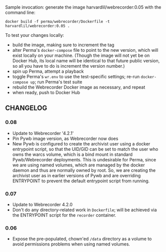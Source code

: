 Sample invocation: generate the image harvardlil/webrecorder:0.05
with the command line:

```
docker build -f perma/webrecorder/Dockerfile -t harvardlil/webrecorder:0.05 .
```

To test your changes locally:
- build the image, making sure to increment the tag
- alter Perma's `docker-compose` file to point to the new version, which will exist locally on your machine. (Though the image will not yet be on Docker Hub, its local name will be identical to that future public version, so all you have to do is increment the version number.)
- spin up Perma, attempt a playback
- toggle Perma's `wr.env` to use the test-specific settings; re-run `docker-compose up`; run Perma's test suite
- rebuild the Webrecorder Docker image as necessary, and repeat
- when ready, push to Docker Hub

CHANGELOG
---------
### 0.08
- Update to Webrecorder '4.2.1'
- Pin Pywb image version, as Webrecorder now does
- New Pywb is configured to create the archivist user using a docker entrypoint script, so that the UID/GID can be set to match the user who owns the warcs volume, which is a bind mount in standard Pywb/Webrecorder deployments. This is undesirable for Perma, since we are using named volumes, which are managed by the docker daemon and thus are normally owned by root. So, we are creating the archivist user as in earlier versions of Pywb and are overriding ENTRYPOINT to prevent the default entrypoint script from running.

### 0.07
- Update to Webrecorder 4.2.0
- Don't do any directory-related work in `Dockerfile`; will be achieved via the ENTRYPOINT script for the `recorder` container.

### 0.06
- Expose the pre-populated, chown'ed `/data` directory as a volume to
avoid permissions problems when using named volumes.
